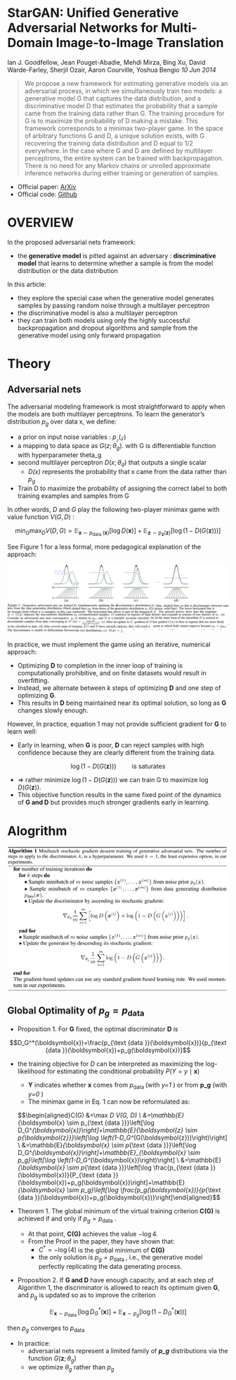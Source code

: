 # StarGAN: Unified Generative Adversarial Networks for Multi-Domain Image-to-Image Translation
Ian J. Goodfellow, Jean Pouget-Abadie, Mehdi Mirza, Bing Xu, David Warde-Farley, Sherjil Ozair, Aaron Courville, Yoshua Bengio _10 Jun 2014_

>We propose a new framework for estimating generative models via an adversarial process, in which we simultaneously train two models: a generative model G that captures the data distribution, and a discriminative model D that estimates the probability that a sample came from the training data rather than G. The training procedure for G is to maximize the probability of D making a mistake. This framework corresponds to a minimax two-player game. In the space of arbitrary functions G and D, a unique solution exists, with G recovering the training data distribution and D equal to 1/2 everywhere. In the case where G and D are defined by multilayer perceptrons, the entire system can be trained with backpropagation. There is no need for any Markov chains or unrolled approximate inference networks during either training or generation of samples. 

* Official paper: [ArXiv](https://arxiv.org/abs/1406.2661)
* Official code: [Github](https://github.com/goodfeli/adversarial)



# OVERVIEW

In the proposed adversarial nets framework:

  - the **generative model** is pitted against an adversary : **discriminative model** that learns to determine whether a sample is from the model distribution or the data distribution 

In this article:
  - they explore the special case when the generative model generates samples by passing random noise through a multilayer perceptron
  - the discriminative model is also a multilayer perceptron
  - they can train both models using only the highly successful backpropagation and dropout algorithms and sample from the generative model using only forward propagation

# Theory

## Adversarial nets

The adversarial modeling framework is most straightforward to apply when the models are both multilayer perceptrons. To learn the generator’s distribution $p_g$ over data x, we define:

  -  a prior on input noise variables : $p_\mathcal{z} (\mathcal{z})$
  -  a mapping to data space as $G(z; \theta_g)$. with G is differentiable function with hyperparameter theta_g
  -  second multilayer perceptron $D(x; \theta_d)$ that outputs a single scalar
     -    _D(x)_ represents the probability that x came from the data rather than $p_g$
  - Train D to maximize the probability of assigning the correct label to both training examples and samples from G

In other words, $D$ and $G$ play the following two-player minimax game with value function $V(G, D)$ :

$$\min _G \max _D V(D, G)=\mathbb{E}_{\boldsymbol{x} \sim p_{\text {data }}(\boldsymbol{x})}[\log D(\boldsymbol{x})]+\mathbb{E}_{\boldsymbol{z} \sim p_{\boldsymbol{z}}(\boldsymbol{z})}[\log (1-D(G(\boldsymbol{z})))]$$

See Figure 1 for a less formal, more pedagogical explanation of the approach:

![fig-theory](../asset/images/GAN/Gan-theory.png)

In practice, we must implement the game using an iterative, numerical approach:
  - Optimizing **D** to completion in the inner loop of training is computationally prohibitive, and on finite datasets would result in overfitting. 
  - Instead, we alternate between _k_ steps of optimizing **D** and one step of optimizing **G**. 
  - This results in **D** being maintained near its optimal solution, so long as **G** changes slowly enough. 

However, In practice, equation 1 may not provide sufficient gradient for **G** to learn well:
  - Early in learning, when **G** is poor, **D** can reject samples with high confidence because they are clearly different from the training data. 
  
  $$\log (1-D(G(\boldsymbol{z}))) \qquad \text{ is saturates}$$  
  
  - => rather minimize $\log (1-D(G(\boldsymbol{z}))) \text{ we can train G to maximize }  \log D(G(\boldsymbol{z}))$. 
  - This objective function results in the same fixed point of the dynamics of **G and D** but provides much stronger gradients early in learning.

# Alogrithm

![Alg](../asset/images/GAN/Gan-Alg.png)

## Global Optimality of $p_g=p_{\text {data }}$

* Proposition 1. For **G** fixed, the optimal discriminator **D** is
  
$$D_G^*(\boldsymbol{x})=\frac{p_{\text {data }}(\boldsymbol{x})}{p_{\text {data }}(\boldsymbol{x})+p_g(\boldsymbol{x})}$$

- the training objective for _D_ can be interpreted as maximizing the log-likelihood for estimating the conditional probability $P(Y=y \mid \boldsymbol{x})$
  -  **Y** indicates whether $\boldsymbol{x}$ comes from $p_{\text {data }}$ (with _y=1_ ) or from **p_g** (with _y=0_ )
  - The minimax game in Eq. 1 can now be reformulated as:

  $$\begin{aligned}C(G) &=\max _D V(G, D) \\
  &=\mathbb{E}_{\boldsymbol{x} \sim p_{\text {data }}}\left[\log D_G^*(\boldsymbol{x})\right]+\mathbb{E}_{\boldsymbol{z} \sim p_{\boldsymbol{z}}}\left[\log \left(1-D_G^*(G(\boldsymbol{z}))\right)\right] \\
  &=\mathbb{E}_{\boldsymbol{x} \sim p_{\text {data }}}\left[\log D_G^*(\boldsymbol{x})\right]+\mathbb{E}_{\boldsymbol{x} \sim p_g}\left[\log \left(1-D_G^*(\boldsymbol{x})\right)\right] \\
  &=\mathbb{E}_{\boldsymbol{x} \sim p_{\text {data }}}\left[\log \frac{p_{\text {data }}(\boldsymbol{x})}{P_{\text {data }}(\boldsymbol{x})+p_g(\boldsymbol{x})\right]+\mathbb{E}_{\boldsymbol{x} \sim p_g}\left[\log \frac{p_g(\boldsymbol{x})}{p_{\text {data }}(\boldsymbol{x})+p_g(\boldsymbol{x})}\right]\end{aligned}$$


* Theorem 1. The global minimum of the virtual training criterion **C(G)** is achieved if and only if $p_g=p_{\text {data }}$. 
  - At that point, **C(G)** achieves the value $-\log 4$.
  - From the Proof in the paper, they have shown that:
    -  $C^*=-\log (4)$ is the global minimum of **C(G)**
    -  the only solution is $p_g=p_{\text {data }}$, i.e., the generative model perfectly replicating the data generating process.



* Proposition 2. If **G and D** have enough capacity, and at each step of Algorithm 1, the discriminator is allowed to reach its optimum given **G**, and $p_g$ is updated so as to improve the criterion

$$\mathbb{E}_{\boldsymbol{x} \sim p_{\text {data }}}\left[\log D_G^*(\boldsymbol{x})\right]+\mathbb{E}_{\boldsymbol{x} \sim p_g}\left[\log \left(1-D_G^*(\boldsymbol{x})\right)\right]$$

  then $p_g$ converges to $p_{\text {data }}$

- In practice: 
  - adversarial nets represent a limited family of ***p_g*** distributions via the function $G\left(\boldsymbol{z} ; \theta_g\right)$
  - we optimize $\theta_g \text{ rather than } p_g$ 





